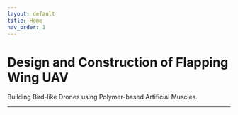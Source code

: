 ```yaml
---
layout: default
title: Home
nav_order: 1
---
```

# **Design and Construction of Flapping Wing UAV**
Building Bird-like Drones using Polymer-based Artificial Muscles.

---


